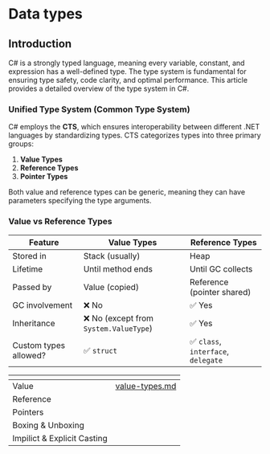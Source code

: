 # Data types

## Introduction

C# is a strongly typed language, meaning every variable, constant, and expression has a well-defined type. The type system is fundamental for ensuring type safety, code clarity, and optimal performance. This article provides a detailed overview of the type system in C#.

### Unified Type System (Common Type System)

C# employs the **CTS**, which ensures interoperability between different .NET languages by standardizing types. CTS categorizes types into three primary groups:

1. **Value Types**
2. **Reference Types**
3. **Pointer Types**

Both value and reference types can be generic, meaning they can have parameters specifying the type arguments.

### Value vs Reference Types

| Feature               | Value Types                           | Reference Types                    |
| --------------------- | ------------------------------------- | ---------------------------------- |
| Stored in             | Stack (usually)                       | Heap                               |
| Lifetime              | Until method ends                     | Until GC collects                  |
| Passed by             | Value (copied)                        | Reference (pointer shared)         |
| GC involvement        | ❌ No                                  | ✅ Yes                              |
| Inheritance           | ❌ No (except from `System.ValueType`) | ✅ Yes                              |
| Custom types allowed? | ✅ `struct`                            | ✅ `class`, `interface`, `delegate` |



<table data-view="cards"><thead><tr><th></th><th data-type="content-ref"></th></tr></thead><tbody><tr><td>Value</td><td><a href="value-types.md">value-types.md</a></td></tr><tr><td>Reference</td><td></td></tr><tr><td>Pointers</td><td></td></tr><tr><td>Boxing &#x26; Unboxing</td><td></td></tr><tr><td>Impilict &#x26; Explicit Casting</td><td></td></tr></tbody></table>
